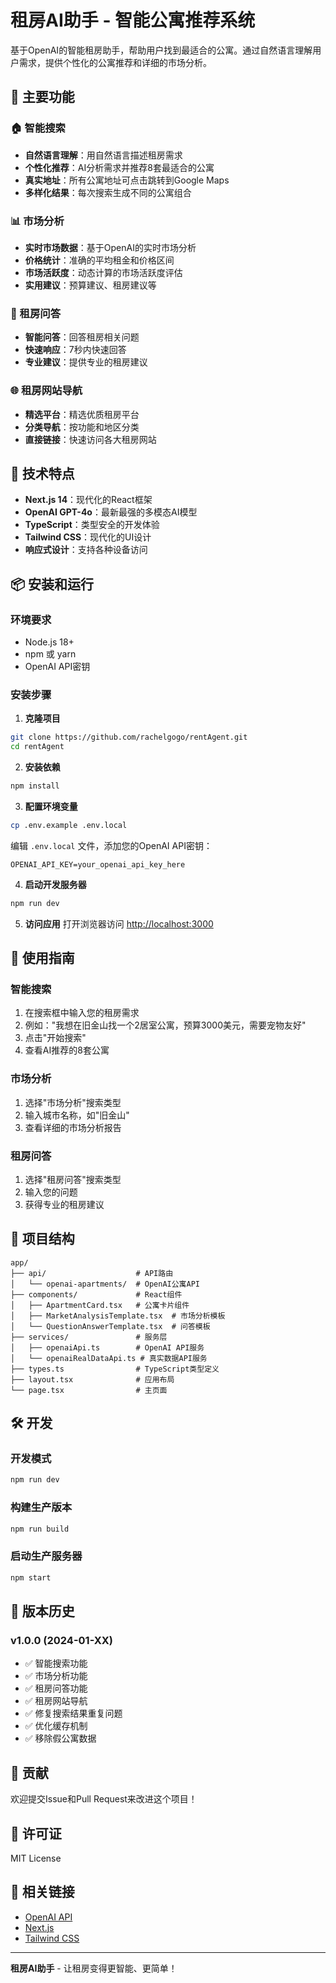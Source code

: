 # 租房AI助手 - 智能公寓推荐系统

基于OpenAI的智能租房助手，帮助用户找到最适合的公寓。通过自然语言理解用户需求，提供个性化的公寓推荐和详细的市场分析。

## 🌟 主要功能

### 🏠 智能搜索
- **自然语言理解**：用自然语言描述租房需求
- **个性化推荐**：AI分析需求并推荐8套最适合的公寓
- **真实地址**：所有公寓地址可点击跳转到Google Maps
- **多样化结果**：每次搜索生成不同的公寓组合

### 📊 市场分析
- **实时市场数据**：基于OpenAI的实时市场分析
- **价格统计**：准确的平均租金和价格区间
- **市场活跃度**：动态计算的市场活跃度评估
- **实用建议**：预算建议、租房建议等

### 💬 租房问答
- **智能问答**：回答租房相关问题
- **快速响应**：7秒内快速回答
- **专业建议**：提供专业的租房建议

### 🌐 租房网站导航
- **精选平台**：精选优质租房平台
- **分类导航**：按功能和地区分类
- **直接链接**：快速访问各大租房网站

## 🚀 技术特点

- **Next.js 14**：现代化的React框架
- **OpenAI GPT-4o**：最新最强的多模态AI模型
- **TypeScript**：类型安全的开发体验
- **Tailwind CSS**：现代化的UI设计
- **响应式设计**：支持各种设备访问

## 📦 安装和运行

### 环境要求
- Node.js 18+ 
- npm 或 yarn
- OpenAI API密钥

### 安装步骤

1. **克隆项目**
```bash
git clone https://github.com/rachelgogo/rentAgent.git
cd rentAgent
```

2. **安装依赖**
```bash
npm install
```

3. **配置环境变量**
```bash
cp .env.example .env.local
```
编辑 `.env.local` 文件，添加您的OpenAI API密钥：
```
OPENAI_API_KEY=your_openai_api_key_here
```

4. **启动开发服务器**
```bash
npm run dev
```

5. **访问应用**
打开浏览器访问 [http://localhost:3000](http://localhost:3000)

## 🎯 使用指南

### 智能搜索
1. 在搜索框中输入您的租房需求
2. 例如："我想在旧金山找一个2居室公寓，预算3000美元，需要宠物友好"
3. 点击"开始搜索"
4. 查看AI推荐的8套公寓

### 市场分析
1. 选择"市场分析"搜索类型
2. 输入城市名称，如"旧金山"
3. 查看详细的市场分析报告

### 租房问答
1. 选择"租房问答"搜索类型
2. 输入您的问题
3. 获得专业的租房建议

## 🔧 项目结构

```
app/
├── api/                    # API路由
│   └── openai-apartments/  # OpenAI公寓API
├── components/             # React组件
│   ├── ApartmentCard.tsx   # 公寓卡片组件
│   ├── MarketAnalysisTemplate.tsx  # 市场分析模板
│   └── QuestionAnswerTemplate.tsx  # 问答模板
├── services/               # 服务层
│   ├── openaiApi.ts        # OpenAI API服务
│   └── openaiRealDataApi.ts # 真实数据API服务
├── types.ts                # TypeScript类型定义
├── layout.tsx              # 应用布局
└── page.tsx                # 主页面
```

## 🛠️ 开发

### 开发模式
```bash
npm run dev
```

### 构建生产版本
```bash
npm run build
```

### 启动生产服务器
```bash
npm start
```

## 📝 版本历史

### v1.0.0 (2024-01-XX)
- ✅ 智能搜索功能
- ✅ 市场分析功能  
- ✅ 租房问答功能
- ✅ 租房网站导航
- ✅ 修复搜索结果重复问题
- ✅ 优化缓存机制
- ✅ 移除假公寓数据

## 🤝 贡献

欢迎提交Issue和Pull Request来改进这个项目！

## 📄 许可证

MIT License

## 🔗 相关链接

- [OpenAI API](https://platform.openai.com/)
- [Next.js](https://nextjs.org/)
- [Tailwind CSS](https://tailwindcss.com/)

---

**租房AI助手** - 让租房变得更智能、更简单！
